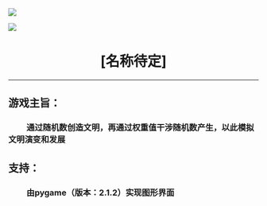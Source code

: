 <a href="https://www.murphysec.com/accept?code=72c45ae416e6373e66997b809880b7ea&type=1&from=2&t=2" alt="Security Status">
<img src="https://www.murphysec.com/platform3/v3/badge/1611532145030365184.svg?t=1" />
</a>

![](https://img.shields.io/badge/Python-3.8.10-orange.svg)

# <center>[名称待定]

****

## 游戏主旨：

### &emsp;&emsp; 通过随机数创造文明，再通过权重值干涉随机数产生，以此模拟文明演变和发展

## 支持：

### &emsp;&emsp; 由pygame（版本：2.1.2）实现图形界面





